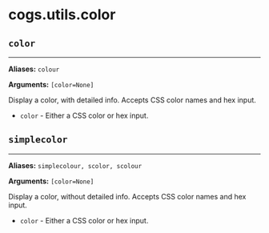 # cogs.utils.color

## `color`

----------

**Aliases:** `colour`

**Arguments:** `[color=None]`

Display a color, with detailed info. Accepts CSS color names and hex input.

* `color` - Either a CSS color or hex input.

## `simplecolor`

----------------

**Aliases:** `simplecolour, scolor, scolour`

**Arguments:** `[color=None]`

Display a color, without detailed info. Accepts CSS color names and hex input.

* `color` - Either a CSS color or hex input.